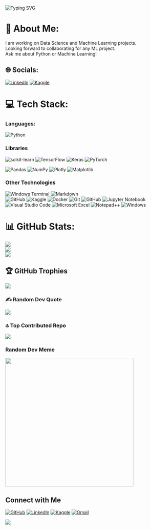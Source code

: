 ![Typing SVG](https://readme-typing-svg.herokuapp.com?font=Fira+Code&size=40&pause=1000&color=000000&center=true&vCenter=true&repeat=false&random=false&width=1050&height=100&lines=Hello!+My+name+is+Sarang+%3A%29)
# 📝 About Me:
I am working on Data Science and Machine Learning projects.<br>Looking forward to collaborating for any ML project.<br>Ask me about Python or Machine Learning!


## 🌐 Socials:
[![LinkedIn](https://img.shields.io/badge/linkedin-%230077B5.svg?style=for-the-badge&logo=linkedin&logoColor=white)](https://linkedin.com/in/sarang-dave) 
[![Kaggle](https://img.shields.io/badge/Kaggle-035a7d?style=for-the-badge&logo=kaggle&logoColor=white)](https://www.kaggle.com/sarangdave1234)

# 💻 Tech Stack:

### Languages:
![Python](https://img.shields.io/badge/python-3670A0?style=for-the-badge&logo=python&logoColor=ffdd54) 

### Libraries
![scikit-learn](https://img.shields.io/badge/scikit--learn-%23F7931E.svg?style=for-the-badge&logo=scikit-learn&logoColor=white) 
![TensorFlow](https://img.shields.io/badge/TensorFlow-%23FF6F00.svg?style=for-the-badge&logo=TensorFlow&logoColor=white)
![Keras](https://img.shields.io/badge/Keras-%23D00000.svg?style=for-the-badge&logo=Keras&logoColor=white)
![PyTorch](https://img.shields.io/badge/PyTorch-%23EE4C2C.svg?style=for-the-badge&logo=PyTorch&logoColor=white)

![Pandas](https://img.shields.io/badge/pandas-%23150458.svg?style=for-the-badge&logo=pandas&logoColor=white)
![NumPy](https://img.shields.io/badge/numpy-%23013243.svg?style=for-the-badge&logo=numpy&logoColor=white)
![Plotly](https://img.shields.io/badge/Plotly-%233F4F75.svg?style=for-the-badge&logo=plotly&logoColor=white)
![Matplotlib](https://img.shields.io/badge/Matplotlib-%23ffffff.svg?style=for-the-badge&logo=Matplotlib&logoColor=black) 


### Other Technologies
![Windows Terminal](https://img.shields.io/badge/Windows%20Terminal-%234D4D4D.svg?style=for-the-badge&logo=windows-terminal&logoColor=white) 
![Markdown](https://img.shields.io/badge/markdown-%23000000.svg?style=for-the-badge&logo=markdown&logoColor=white)    
![GitHub](https://img.shields.io/badge/github-%23121011.svg?style=for-the-badge&logo=github&logoColor=white) 
![Kaggle](https://img.shields.io/badge/Kaggle-035a7d?style=for-the-badge&logo=kaggle&logoColor=white)
![Docker](https://img.shields.io/badge/docker-%230db7ed.svg?style=for-the-badge&logo=docker&logoColor=white)
![Git](https://img.shields.io/badge/git-%23F05033.svg?style=for-the-badge&logo=git&logoColor=white)
![GitHub](https://img.shields.io/badge/github-%23121011.svg?style=for-the-badge&logo=github&logoColor=white)
![Jupyter Notebook](https://img.shields.io/badge/jupyter-%23FA0F00.svg?style=for-the-badge&logo=jupyter&logoColor=white)
![Visual Studio Code](https://img.shields.io/badge/Visual%20Studio%20Code-0078d7.svg?style=for-the-badge&logo=visual-studio-code&logoColor=white)
![Microsoft Excel](https://img.shields.io/badge/Microsoft_Excel-217346?style=for-the-badge&logo=microsoft-excel&logoColor=white)
![Notepad++](https://img.shields.io/badge/Notepad++-90E59A.svg?style=for-the-badge&logo=notepad%2b%2b&logoColor=black)
![Windows](https://img.shields.io/badge/Windows-0078D6?style=for-the-badge&logo=windows&logoColor=white)

# 📊 GitHub Stats:
![](https://github-readme-stats.vercel.app/api?username=S84v&theme=vue&hide_border=false&include_all_commits=true&count_private=true)<br/>
![](https://github-readme-streak-stats.herokuapp.com/?user=S84v&theme=vue&hide_border=false)<br/>
![](https://github-readme-stats.vercel.app/api/top-langs/?username=S84v&theme=vue&hide_border=false&include_all_commits=true&count_private=true&layout=compact)

## 🏆 GitHub Trophies
![](https://github-profile-trophy.vercel.app/?username=S84v&theme=vue&no-frame=false&no-bg=false&margin-w=4)

### ✍️ Random Dev Quote
![](https://quotes-github-readme.vercel.app/api?type=horizontal&theme=dark)

### 🔝 Top Contributed Repo
![](https://github-contributor-stats.vercel.app/api?username=S84v&limit=5&theme=vue&combine_all_yearly_contributions=true)

<!-- Dev Meme -->

### Random Dev Meme
<img src='https://memer-new.vercel.app/' style="height: 400px;"/>

<!-- Socials -->

## Connect with Me
[![GitHub](https://img.shields.io/badge/github-%23121011.svg?style=for-the-badge&logo=github&logoColor=white)](https://github.com/S84v) 
[![LinkedIn](https://img.shields.io/badge/linkedin-%230077B5.svg?style=for-the-badge&logo=linkedin&logoColor=white)](https://linkedin.com/in/sarang-dave) 
[![Kaggle](https://img.shields.io/badge/Kaggle-035a7d?style=for-the-badge&logo=kaggle&logoColor=white)](https://www.kaggle.com/sarangdave1234)
[![Gmail](https://img.shields.io/badge/Gmail-D14836?style=for-the-badge&logo=gmail&logoColor=white)](mailto:davesarang08@gmail.com)

<!-- Profile view counter -->

[![](https://visitcount.itsvg.in/api?id=S84v&icon=1&color=8)](https://visitcount.itsvg.in) 

